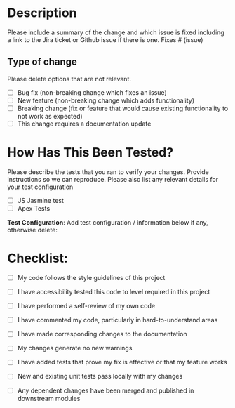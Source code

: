 # Description
Please include a summary of the change and which issue is fixed including a link to the Jira ticket or Github issue if there is one.
Fixes # (issue)
## Type of change
Please delete options that are not relevant.
- [ ] Bug fix (non-breaking change which fixes an issue)
- [ ] New feature (non-breaking change which adds functionality)
- [ ] Breaking change (fix or feature that would cause existing functionality to not work as expected)
- [ ] This change requires a documentation update
# How Has This Been Tested?
Please describe the tests that you ran to verify your changes. Provide instructions so we can reproduce. Please also list any relevant details for your test configuration
- [ ] JS Jasmine test
- [ ] Apex Tests

**Test Configuration**:
Add test configuration / information below if any, otherwise delete:


# Checklist:
- [ ] My code follows the style guidelines of this project
- [ ] I have accessibility tested this code to level required in this project
- [ ] I have performed a self-review of my own code
- [ ] I have commented my code, particularly in hard-to-understand areas
- [ ] I have made corresponding changes to the documentation
- [ ] My changes generate no new warnings
- [ ] I have added tests that prove my fix is effective or that my feature works
- [ ] New and existing unit tests pass locally with my changes
- [ ] Any dependent changes have been merged and published in downstream modules

